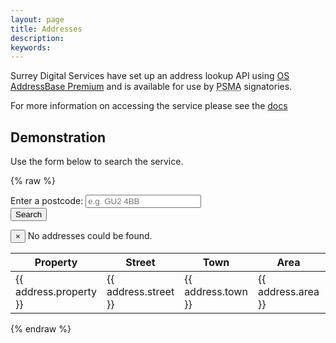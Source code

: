 ```yaml
---
layout: page
title: Addresses
description: 
keywords: 
---
```


<p class="lead">Surrey Digital Services have set up an address lookup API using <a href="https://www.ordnancesurvey.co.uk/business-and-government/products/addressbase-premium.html">OS AddressBase Premium</a> and is available for use by <abbr title="Public Sector Mapping Agreement">PSMA</abbr> signatories.</p>

For more information on accessing the service please see the <a href="{{ site.baseurl }}/documentation.html">docs</a>

## Demonstration

Use the form below to search the service.

{% raw %}
<section ng-app="addressesApp" class="addresses-app">
  <div ng-controller="AddressesController as ctl">
    <form ng-submit="addressSearch(item, $event)" class="form-inline">
        <div class="form-group">
            <label for="address_search">Enter a postcode:</label>
            <input type="text" name="address_search" ng-model="addresses.search" class="form-control" placeholder="e.g. GU2 4BB">
        </div>
        <button type="submit" class="btn btn-primary">Search</button>
    </form>
    <div ng-cloak>
      <div class="columns large-9">
        <div ng-show="addresses.isShowMessage" data-alert class="alert alert-warning alert-dismissible" role="alert">
          <button type="button" class="close" data-dismiss="alert" aria-label="Close"><span aria-hidden="true">&times;</span></button>
          No addresses could be found.
        </div>
      </div>
      <table class="table table-striped" ng-show="addresses.data.length > 0">
        <thead>
            <tr>
            <th>Property</th>
            <th>Street</th>
            <th>Town</th>
            <th>Area</th>
            <th>Postcode</th>
            <th>UPRN</th>
            </tr>
        </thead>
        <tbody>
            <tr ng-repeat="address in addresses.data">
            <td>{{ address.property }}</td>
            <td>{{ address.street }}</td>
            <td>{{ address.town }}</td>
            <td>{{ address.area }}</td>
            <td>{{ address.postcode }}</td>
            <td>{{ address.uprn }}</td>
            </tr>
        </tbody>
      </table>
    </div>
  </div>
</section>
{% endraw %}